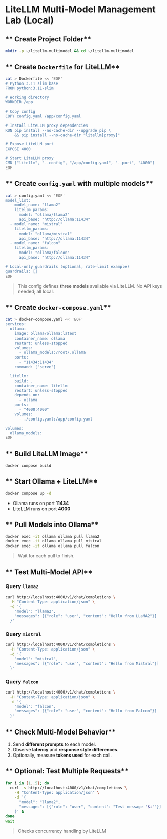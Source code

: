 # **LiteLLM Multi-Model Management Lab (Local)**

## ** Create Project Folder**

```bash
mkdir -p ~/litellm-multimodel && cd ~/litellm-multimodel
```

## ** Create `Dockerfile` for LiteLLM**

```bash
cat > Dockerfile << 'EOF'
# Python 3.11 slim base
FROM python:3.11-slim

# Working directory
WORKDIR /app

# Copy config
COPY config.yaml /app/config.yaml

# Install LiteLLM proxy dependencies
RUN pip install --no-cache-dir --upgrade pip \
    && pip install --no-cache-dir "litellm[proxy]"

# Expose LiteLLM port
EXPOSE 4000

# Start LiteLLM proxy
CMD ["litellm", "--config", "/app/config.yaml", "--port", "4000"]
EOF
```

## ** Create `config.yaml` with multiple models**

```bash
cat > config.yaml << 'EOF'
model_list:
  - model_name: "llama2"
    litellm_params:
      model: "ollama/llama2"
      api_base: "http://ollama:11434"
  - model_name: "mistral"
    litellm_params:
      model: "ollama/mistral"
      api_base: "http://ollama:11434"
  - model_name: "falcon"
    litellm_params:
      model: "ollama/falcon"
      api_base: "http://ollama:11434"

# Local-only guardrails (optional, rate-limit example)
guardrails: []
EOF
```

>  This config defines **three models** available via LiteLLM. No API keys needed; all local.


## ** Create `docker-compose.yaml`**

```bash
cat > docker-compose.yaml << 'EOF'
services:
  ollama:
    image: ollama/ollama:latest
    container_name: ollama
    restart: unless-stopped
    volumes:
      - ollama_models:/root/.ollama
    ports:
      - "11434:11434"
    command: ["serve"]

  litellm:
    build: .
    container_name: litellm
    restart: unless-stopped
    depends_on:
      - ollama
    ports:
      - "4000:4000"
    volumes:
      - ./config.yaml:/app/config.yaml

volumes:
  ollama_models:
EOF
```

## ** Build LiteLLM Image**

```bash
docker compose build
```

## ** Start Ollama + LiteLLM**

```bash
docker compose up -d
```

* Ollama runs on port **11434**
* LiteLLM runs on port **4000**

## ** Pull Models into Ollama**

```bash
docker exec -it ollama ollama pull llama2
docker exec -it ollama ollama pull mistral
docker exec -it ollama ollama pull falcon
```

>  Wait for each pull to finish.

## ** Test Multi-Model API**

### **Query `llama2`**

```bash
curl http://localhost:4000/v1/chat/completions \
  -H "Content-Type: application/json" \
  -d '{
    "model": "llama2",
    "messages": [{"role": "user", "content": "Hello from LLaMA2"}]
  }'
```

### **Query `mistral`**

```bash
curl http://localhost:4000/v1/chat/completions \
  -H "Content-Type: application/json" \
  -d '{
    "model": "mistral",
    "messages": [{"role": "user", "content": "Hello from Mistral"}]
  }'
```

### **Query `falcon`**

```bash
curl http://localhost:4000/v1/chat/completions \
  -H "Content-Type: application/json" \
  -d '{
    "model": "falcon",
    "messages": [{"role": "user", "content": "Hello from Falcon"}]
  }'
```

## ** Check Multi-Model Behavior**

1. Send **different prompts** to each model.
2. Observe **latency** and **response style differences**.
3. Optionally, measure **tokens used** for each call.


## ** Optional: Test Multiple Requests**

```bash
for i in {1..5}; do
  curl -s http://localhost:4000/v1/chat/completions \
    -H "Content-Type: application/json" \
    -d '{
      "model": "llama2",
      "messages": [{"role": "user", "content": "Test message '$i'"}]
    }' & 
done
wait
```
>  Checks concurrency handling by LiteLLM
